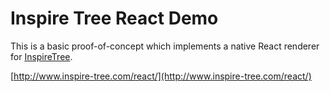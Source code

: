 # Inspire Tree React Demo

This is a basic proof-of-concept which implements a native React renderer for [InspireTree](https://github.com/helion3/inspire-tree).

[http://www.inspire-tree.com/react/](http://www.inspire-tree.com/react/)
